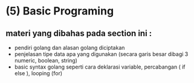 # (5) Basic Programing

## materi yang dibahas pada section ini :
  - pendiri golang dan alasan golang diciptakan
  - penjelasan tipe data apa yang digunakan (secara garis besar dibagi 3 numeric, boolean, string)
  - basic syntax golang seperti cara deklarasi variable, percabangan ( if else ), looping (for) 
